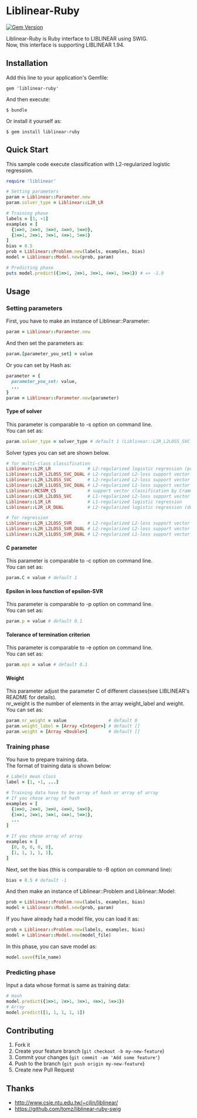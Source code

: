 # Liblinear-Ruby
[![Gem Version](https://badge.fury.io/rb/liblinear-ruby.png)](http://badge.fury.io/rb/liblinear-ruby)

Liblinear-Ruby is Ruby interface to LIBLINEAR using SWIG.  
Now, this interface is supporting LIBLINEAR 1.94.

## Installation

Add this line to your application's Gemfile:

    gem 'liblinear-ruby'

And then execute:

    $ bundle

Or install it yourself as:

    $ gem install liblinear-ruby

## Quick Start
This sample code execute classification with L2-regularized logistic regression.
```ruby
require 'liblinear'

# Setting parameters
param = Liblinear::Parameter.new
param.solver_type = Liblinear::L2R_LR

# Training phase
labels = [1, -1]
examples = [
  {1=>0, 2=>0, 3=>0, 4=>0, 5=>0},
  {1=>1, 2=>1, 3=>1, 4=>1, 5=>1}
]
bias = 0.5
prob = Liblinear::Problem.new(labels, examples, bias)
model = Liblinear::Model.new(prob, param)

# Predicting phase
puts model.predict({1=>1, 2=>1, 3=>1, 4=>1, 5=>1}) # => -1.0
```
## Usage

### Setting parameters
First, you have to make an instance of Liblinear::Parameter:
```ruby
param = Liblinear::Parameter.new
```
And then set the parameters as:
```ruby
param.[parameter_you_set] = value
```
Or you can set by Hash as:
```ruby
parameter = {
  parameter_you_set: value,
  ...
}
param = Liblinear::Parameter.new(parameter)
```

#### Type of solver
This parameter is comparable to -s option on command line.  
You can set as:
```ruby
param.solver_type = solver_type # default 1 (Liblinear::L2R_L2LOSS_SVC_DUAL)
```
Solver types you can set are shown below.
```ruby
# for multi-class classification
Liblinear::L2R_LR              # L2-regularized logistic regression (primal)
Liblinear::L2R_L2LOSS_SVC_DUAL # L2-regularized L2-loss support vector classification (dual)
Liblinear::L2R_L2LOSS_SVC      # L2-regularized L2-loss support vector classification (primal)
Liblinear::L2R_L1LOSS_SVC_DUAL # L2-regularized L1-loss support vector classification (dual)
Liblinear::MCSVM_CS            # support vector classification by Crammer and Singer
Liblinear::L1R_L2LOSS_SVC      # L1-regularized L2-loss support vector classification
Liblinear::L1R_LR              # L1-regularized logistic regression
Liblinear::L2R_LR_DUAL         # L2-regularized logistic regression (dual)

# for regression
Liblinear::L2R_L2LOSS_SVR      # L2-regularized L2-loss support vector regression (primal)
Liblinear::L2R_L2LOSS_SVR_DUAL # L2-regularized L2-loss support vector regression (dual)
Liblinear::L2R_L1LOSS_SVR_DUAL # L2-regularized L1-loss support vector regression (dual)
```

#### C parameter
This parameter is comparable to -c option on command line.   
You can set as:
```ruby
param.C = value # default 1
```

#### Epsilon in loss function of epsilon-SVR
This parameter is comparable to -p option on command line.   
You can set as:
```ruby
param.p = value # default 0.1
```

#### Tolerance of termination criterion
This parameter is comparable to -e option on command line.   
You can set as:
```ruby
param.eps = value # default 0.1
```

#### Weight
This parameter adjust the parameter C of different classes(see LIBLINEAR's README for details).  
nr_weight is the number of elements in the array weight_label and weight.  
You can set as:
```ruby
param.nr_weight = value                # default 0
param.weight_label = [Array <Integer>] # default []
param.weight = [Array <Double>]        # default []
```

### Training phase
You have to prepare training data.  
The format of training data is shown below:
```ruby
# Labels mean class
label = [1, -1, ...]

# Training data have to be array of hash or array of array
# If you chose array of hash
examples = [
  {1=>0, 2=>0, 3=>0, 4=>0, 5=>0},
  {1=>1, 2=>1, 3=>1, 4=>1, 5=>1},
  ...
]

# If you chose array of array
examples = [
  [0, 0, 0, 0, 0],
  [1, 1, 1, 1, 1],
]
```
Next, set the bias (this is comparable to -B option on command line):
```ruby
bias = 0.5 # default -1
```
And then make an instance of Liblinear::Problem and Liblinear::Model:
```ruby
prob = Liblinear::Problem.new(labels, examples, bias)
model = Liblinear::Model.new(prob, param)
```
If you have already had a model file, you can load it as:
```ruby
prob = Liblinear::Problem.new(labels, examples, bias)
model = Liblinear::Model.new(model_file)
```
In this phase, you can save model as:
```ruby
model.save(file_name)
```

### Predicting phase
Input a data whose format is same as training data:
```ruby
# Hash
model.predict({1=>1, 2=>1, 3=>1, 4=>1, 5=>1})
# Array
model.predict([1, 1, 1, 1, 1])
```

## Contributing

1. Fork it
2. Create your feature branch (`git checkout -b my-new-feature`)
3. Commit your changes (`git commit -am 'Add some feature'`)
4. Push to the branch (`git push origin my-new-feature`)
5. Create new Pull Request

## Thanks
- http://www.csie.ntu.edu.tw/~cjlin/liblinear/
- https://github.com/tomz/liblinear-ruby-swig
